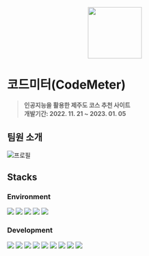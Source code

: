 <div align="center">
  <img width="50%" height="120px" src="https://github.com/b2b2004/JeT_backend/assets/87749472/d1fb6e7a-3af8-4d74-91b7-28163645a1cb">
</div>


# 코드미터(CodeMeter)
> **인공지능을 활용한 제주도 코스 추천 사이트** <br/> **개발기간: 2022. 11. 21 ~ 2023. 01. 05**

## 팀원 소개
![프로필](https://github.com/b2b2004/JeT_backend/assets/87749472/90f11019-75f4-4638-9124-b9ddf261b274)

## Stacks
<div>
<h3> Environment </h3>
<img src="https://img.shields.io/badge/IntelliJ IDEA-000000?style=for-the-badge&logo=IntelliJ IDEA&logoColor=white">
<img src="https://img.shields.io/badge/visualstudiocode-007ACC?style=for-the-badge&logo=visualstudiocode&logoColor=white">
<img src="https://img.shields.io/badge/jupyter-F37626?style=for-the-badge&logo=jupyter&logoColor=white">
<img src="https://img.shields.io/badge/git-F05032?style=for-the-badge&logo=git&logoColor=white">
<img src="https://img.shields.io/badge/github-181717?style=for-the-badge&logo=github&logoColor=white">
<br>

<h3> Development </h3>
<img src="https://img.shields.io/badge/javascript-F7DF1E?style=for-the-badge&logo=javascript&logoColor=black"> 
<img src="https://img.shields.io/badge/react-61DAFB?style=for-the-badge&logo=react&logoColor=black">
<img src="https://img.shields.io/badge/spring-6DB33F?style=for-the-badge&logo=spring&logoColor=white">
<img src="https://img.shields.io/badge/springboot-6DB33F?style=for-the-badge&logo=springboot&logoColor=white">
 <img src ="https://img.shields.io/badge/Python-000000.svg?&style=for-the-badge&logo=Python&logoColor=white"/>
<img src ="https://img.shields.io/badge/Flask-000000.svg?&style=for-the-badge&logo=Flask&logoColor=white"/>
<img src="https://img.shields.io/badge/MYSQL-4479A1?style=for-the-badge&logo=MYSQL&logoColor=white">
<img src="https://img.shields.io/badge/html5-E34F26?style=for-the-badge&logo=html5&logoColor=white"> 
<img src="https://img.shields.io/badge/css-1572B6?style=for-the-badge&logo=css3&logoColor=white">
<br>

</div>
